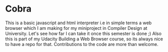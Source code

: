 Cobra
=====

This is a basic javascript and html interpreter i.e in simple terms a web browser which I am making for my miniproject in Compiler Design at University. Let's see how far I can take it once this semester is done ;)
Also this is part of my Udacity Building a Web Browser course, so its always nice to have a repo for that.
Contributions to the code are more than welcome.